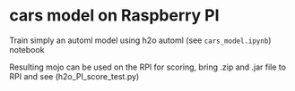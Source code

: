 # cars model on Raspberry PI

Train simply an automl model using h2o automl (see `cars_model.ipynb`) notebook

Resulting mojo can be used on the RPI for scoring, bring .zip and .jar file to RPI and see (h2o_PI_score_test.py)